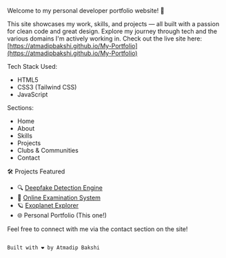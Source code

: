 Welcome to my personal developer portfolio website! 🚀

This site showcases my work, skills, and projects — all built with a passion for clean code and great design. Explore my journey through tech and the various domains I'm actively working in.
Check out the live site here: [https://atmadipbakshi.github.io/My-Portfolio](https://atmadipbakshi.github.io/My-Portfolio) 


Tech Stack Used:
- HTML5
- CSS3 (Tailwind CSS)
- JavaScript

Sections:
- Home
- About
- Skills
- Projects
- Clubs & Communities
- Contact

🛠 Projects Featured

- 🔍 [Deepfake Detection Engine](https://github.com/AtmadipBakshi/DeepFake-Detection-Engine)
- 📝 [Online Examination System](https://github.com/AtmadipBakshi/Online-Quiz-System-using-Java)
- 🪐 [Exoplanet Explorer](https://github.com/unknownguy49/exoverse-exoplanet-explorer)
- 🌐 Personal Portfolio (This one!)



Feel free to connect with me via the contact section on the site!

                                                                            Built with ❤️ by Atmadip Bakshi
